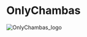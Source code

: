 # OnlyChambas
![OnlyChambas_logo](https://github.com/user-attachments/assets/9638813c-0567-49c1-a651-d60d98594321)
